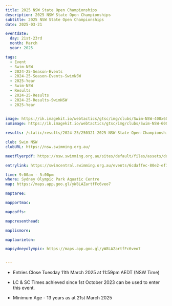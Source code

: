 ```yaml
---
title: 2025 NSW State Open Championships
description: 2025 NSW State Open Championships
subtitle: 2025 NSW State Open Championships
date: 2025-03-21

eventdate:
  day: 21st-23rd
  month: March
  year: 2025

tags:
  - Event
  - Swim-NSW
  - 2024-25-Season-Events
  - 2024-25-Season-Events-SwimNSW
  - 2025-Year
  - Swim-NSW
  - Results
  - 2024-25-Results
  - 2024-25-Results-SwimNSW
  - 2025-Year
 

image: https://ik.imagekit.io/webtactics/gtsc/img/clubs/Swim-NSW-400x600.jpg
sumimage: https://ik.imagekit.io/webtactics/gtsc/img/clubs/Swim-NSW-600x400.jpg

results: /static/results/2024-25/250321-2025-NSW-State-Open-Championships-results.pdf

club: Swim NSW
clubURL: https://nsw.swimming.org.au/

meetflyerpdf: https://nsw.swimming.org.au/sites/default/files/assets/documents/2025%20NSW%20State%20Open%20Schedule%20of%20Events%20%26%20QTs%20FINAL_0.pdf

entrylink: https://swimcentral.swimming.org.au/events/6cdaffec-80e2-ef11-9342-000d3ad09c7c/nominations

time: 9:00am - 5:00pm
where: Sydney Olympic Park Aquatic Centre
map: https://maps.app.goo.gl/yW8LAZartfFc6veo7

maptaree: 

mapportmac: 

mapcoffs:

mapcresenthead:

maplismore: 

maplaurieton: 

mapsydneyolympic: https://maps.app.goo.gl/yW8LAZartfFc6veo7


---
```

- Entries Close Tuesday 11th March 2025 at 11:59pm AEDT (NSW Time)

- LC & SC Times achieved since 1st October 2023 can be used to enter this event. 

- Minimum Age - 13 years as at 21st March 2025
